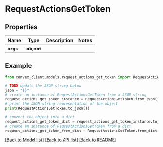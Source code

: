 # RequestActionsGetToken


## Properties

Name | Type | Description | Notes
------------ | ------------- | ------------- | -------------
**args** | **object** |  | 

## Example

```python
from convex_client.models.request_actions_get_token import RequestActionsGetToken

# TODO update the JSON string below
json = "{}"
# create an instance of RequestActionsGetToken from a JSON string
request_actions_get_token_instance = RequestActionsGetToken.from_json(json)
# print the JSON string representation of the object
print(RequestActionsGetToken.to_json())

# convert the object into a dict
request_actions_get_token_dict = request_actions_get_token_instance.to_dict()
# create an instance of RequestActionsGetToken from a dict
request_actions_get_token_from_dict = RequestActionsGetToken.from_dict(request_actions_get_token_dict)
```
[[Back to Model list]](../README.md#documentation-for-models) [[Back to API list]](../README.md#documentation-for-api-endpoints) [[Back to README]](../README.md)



